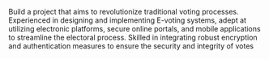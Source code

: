 Build a project that aims to revolutionize traditional voting processes. Experienced in designing and implementing E-voting systems, adept at utilizing electronic platforms, secure online portals, and mobile
applications to streamline the electoral process. Skilled in integrating robust encryption and authentication measures
to ensure the security and integrity of votes
